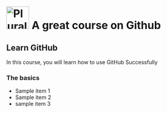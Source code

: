 # <a href='http://pluralsight.com'><img src='https://gillcleerenpluralsight.blob.core.windows.net/files/pluralsight.png' height='60' alt='Pluralsight logo' /></a> A great course on Github

## Learn GitHub
In this course, you will learn how to use GitHub Successfully

### The basics
- Sample item 1
- Sample item 2
- sample item 3
